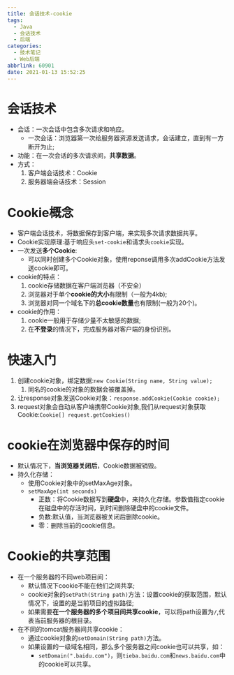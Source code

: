 ```yaml
---
title: 会话技术-cookie
tags:
  - Java
  - 会话技术
  - 后端
categories:
  - 技术笔记
  - Web后端
abbrlink: 60901
date: 2021-01-13 15:52:25
---
```


# 会话技术

* 会话：一次会话中包含多次请求和响应。
  * 一次会话：浏览器第一次给服务器资源发送请求，会话建立，直到有一方断开为止;
* 功能：在一次会话的多次请求间，**共享数据**。
* 方式：
  1. 客户端会话技术：Cookie
  2. 服务器端会话技术：Session

# Cookie概念

* 客户端会话技术，将数据保存到客户端，来实现多次请求数据共享。
* Cookie实现原理:基于响应头`set-cookie`和请求头`cookie`实现。
* 一次发送**多个Cookie**:
  * 可以同时创建多个Cookie对象，使用reponse调用多次addCookie方法发送cookie即可。
* cookie的特点：
  1. cookie存储数据在客户端浏览器（不安全）
  2. 浏览器对于单个**cookie的大小**有限制（一般为4kb);
  3. 浏览器对同一个域名下的**总cookie数量**也有限制(一般为20个)。 
* cookie的作用：
  1. cookie一般用于存储少量不太敏感的数据;
  2. 在**不登录**的情况下，完成服务器对客户端的身份识别。

# 快速入门

1. 创建cookie对象，绑定数据:`new Cookie(String name, String value);`
   1. 同名的cookie的对象的数据会被覆盖掉。
2. 让response对象发送Cookie对象：`response.addCookie(Cookie cookie);`
3. request对象会自动从客户端携带Cookie对象,我们从request对象获取Cookie:`Cookie[] request.getCookies()`


# cookie在浏览器中保存的时间

* 默认情况下，**当浏览器关闭后**，Cookie数据被销毁。
* 持久化存储：
  * 使用Cookie对象中的setMaxAge对象。
  * `setMaxAge(int seconds)`
    * 正数：将Cookie数据写到**硬盘**中，来持久化存储。参数值指定cookie在磁盘中的存活时间，到时间删除硬盘中的cookie文件。
    * 负数:默认值，当浏览器被关闭后删除cookie。
    * 零：删除当前的cookie信息。

# Cookie的共享范围

* 在一个服务器的不同web项目间：
  * 默认情况下cookie不能在他们之间共享;
  * cookie对象的`setPath(String path)`方法：设置cookie的获取范围，默认情况下，设置的是当前项目的虚拟路径;
  * 如果需要**在一个服务器的多个项目间共享cookie**，可以将path设置为`/`,代表当前服务器的根目录。
* 在不同的tomcat服务器间共享cookie：
  * 通过cookie对象的`setDomain(String path)`方法。
  * 如果设置的一级域名相同，那么多个服务器之间cookie也可以共享，如：
    * `setDomain(".baidu.com")`，则`tieba.baidu.com`和`news.baidu.com`中的cookie可以共享。



    